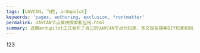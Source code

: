 ```yaml
---
tags: [UAVCAN, 飞控, ardupilot]
keywords: 'pages, authoring, exclusion, frontmatter'
permalink: UAVCAN节点模块探索和应用.html
summary: 近期ardupilot正式发布了自己的UAVCAN节点代码库，本文旨在探索DIY玩家如何应用这一项目到自己的设备之中
---
```


123